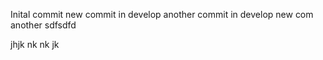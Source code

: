Inital commit
new commit in develop
another commit in develop
new com
another
sdfsdfd

jhjk
nk
nk
jk